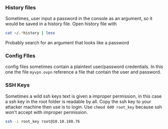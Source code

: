 ### History files
Sometimes, user input a password in the console as an argument, so it would be saved in a history file.
Open history file with
```bash
cat ~/.*history | less
```
Probably search for an argument that looks like a password

### Config FIles
config files sometimes contain a plaintext user/password credentials. In this one the file `myvpn.ovpn` reference a file that contain the user and password.

### SSH Keys
Sometimes a wild ssh keys text is given a improper permission, in this case a ssh key in the root folder is readable by all.
Copy the ssh key to your attacker machine then use is to login.
Use `chmod 600 root_key` because ssh won't accept with improper permission.
```bash
ssh -i root_key root@10.10.180.76
```

